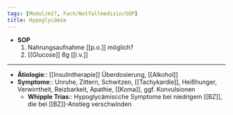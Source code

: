 ```yaml
---
tags: [Modul/m17, Fach/Notfallmedizin/SOP]
title: Hypoglycämie
---
```

- **SOP**
	1. Nahrungsaufnahme [[p.o.]] möglich?
	2. [[Glucose]] 8g [[i.v.]]
---
- **Ätiologie**:: [[Insulintherapie]] Überdosierung, [[Alkohol]]
- **Symptome**:: Unruhe, Zittern, Schwitzen, [[Tachykardie]], Heißhunger, Verwirrtheit, Reizbarkeit, Apathie, [[Koma]], ggf. Konvulsionen
	- **Whipple Trias**:: Hypoglycämiscche Symptome bei niedrigem [[BZ]], die bei [[BZ]]-Anstieg verschwinden